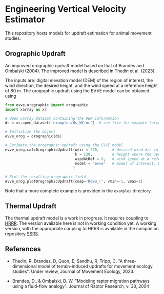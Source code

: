 # Engineering Vertical Velocity Estimator

This repository hosts models for updraft estimation for animal movement studies. 

## Orographic Updraft

An improved orographic updraft model based on that of Brandes and Ombalski (2004). The improved model is described in Thedin et al. (2023). 

The inputs are: digital elevation model (DEM) of the region of interest, the wind direction, the desired height, and the wind speed at a reference height of 80 m. The orographic updraft using the EVVE model can be obtained using

```python
from evve.orographic import orographic
import xarray as xr

# Open xarray Dataset containing the DEM information
ds = xr.open_dataset('examples/ds_WY.nc')  # see file for example format

# Initialize the object
evve_orog = orographic(ds)

# Estimate the orographic updraft using the EVVE model
evve_orog.calcOrographicUpdraft(wdir = 270,      # desired wind dir in typical wind convention
                                h = 120,         # height where the updrafts will be estimated
                                wspdAtRef = 8,   # wind speed at a reference height of 80 m AGL
                                model = 'evve'   # model of interest. Options are 'evve' or 'bo04'
                               )

# Plot the resulting orographic field
evve_orog.plotOrographicUpdraft(cmap='RdBu_r', vmin=-1, vmax=1)
```

Note that a more complete example is provided in the `examples` directory.


## Thermal Updraft

The thermal updraft model is a work in progress. It requires coupling to [HRRR](https://rapidrefresh.noaa.gov/hrrr/). The version available here is not in working condition yet. A working version, with the appropriate coupling to HRRR is available in the companion repository [SSRS](https://github.com/NREL/SSRS).


## References
- Thedin, R, Brandes, D, Quon, E, Sandhu, R, Tripp, C. "A three-dimensional model of terrain-induced updrafts for movement ecology studies". Under review, Journal of Movement Ecology, 2023.

- Brandes, D., & Ombalski, D. W. "Modeling raptor migration pathways using a fluid-flow analogy". Journal of Raptor Research, v. 38, 2004 
